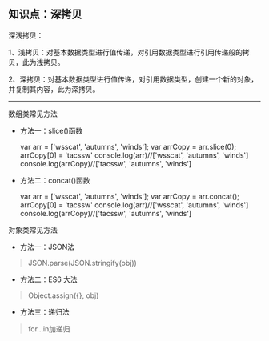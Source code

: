 ## 知识点：深拷贝

深浅拷贝：

1、浅拷贝：对基本数据类型进行值传递，对引用数据类型进行引用传递般的拷贝，此为浅拷贝。

2、深拷贝：对基本数据类型进行值传递，对引用数据类型，创建一个新的对象，并复制其内容，此为深拷贝。

---

数组类常见方法

* 方法一：slice()函数

    var arr = ['wsscat', 'autumns', 'winds'];
    var arrCopy = arr.slice(0);
    arrCopy[0] = 'tacssw'
    console.log(arr)//['wsscat', 'autumns', 'winds']
    console.log(arrCopy)//['tacssw', 'autumns', 'winds']

* 方法二：concat()函数

    var arr = ['wsscat', 'autumns', 'winds'];
    var arrCopy = arr.concat();
    arrCopy[0] = 'tacssw'
    console.log(arr)//['wsscat', 'autumns', 'winds']
    console.log(arrCopy)//['tacssw', 'autumns', 'winds']


对象类常见方法

* 方法一：JSON法

>JSON.parse(JSON.stringify(obj))

* 方法二：ES6 大法    
    
>Object.assign({}, obj)

* 方法三：递归法

>for...in加递归


